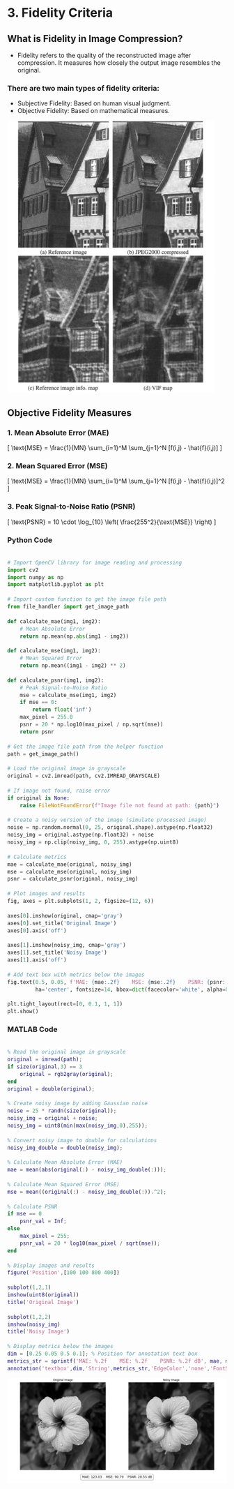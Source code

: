 
# 3. Fidelity Criteria


##  What is Fidelity in Image Compression?

- Fidelity refers to the quality of the reconstructed image after compression. It measures how closely the output image resembles the original.

### There are two main types of fidelity criteria:

- Subjective Fidelity: Based on human visual judgment.
- Objective Fidelity: Based on mathematical measures.
  
 ![alt](photo/FidelityCriteria.jpg)



##  Objective Fidelity Measures

### 1. Mean Absolute Error (MAE)
\[
\text{MSE} = \frac{1}{MN} \sum_{i=1}^M \sum_{j=1}^N [f(i,j) - \hat{f}(i,j)]
\]
### 2. Mean Squared Error (MSE)

\[
\text{MSE} = \frac{1}{MN} \sum_{i=1}^M \sum_{j=1}^N [f(i,j) - \hat{f}(i,j)]^2
\]

### 3. Peak Signal-to-Noise Ratio (PSNR)
\[
\text{PSNR} = 10 \cdot \log_{10} \left( \frac{255^2}{\text{MSE}} \right)
\]

###  Python Code

```python

# Import OpenCV library for image reading and processing
import cv2
import numpy as np
import matplotlib.pyplot as plt

# Import custom function to get the image file path
from file_handler import get_image_path  

def calculate_mae(img1, img2):
    # Mean Absolute Error
    return np.mean(np.abs(img1 - img2))

def calculate_mse(img1, img2):
    # Mean Squared Error
    return np.mean((img1 - img2) ** 2)

def calculate_psnr(img1, img2):
    # Peak Signal-to-Noise Ratio
    mse = calculate_mse(img1, img2)
    if mse == 0:
        return float('inf')
    max_pixel = 255.0
    psnr = 20 * np.log10(max_pixel / np.sqrt(mse))
    return psnr

# Get the image file path from the helper function
path = get_image_path()

# Load the original image in grayscale
original = cv2.imread(path, cv2.IMREAD_GRAYSCALE)

# If image not found, raise error
if original is None:
    raise FileNotFoundError(f"Image file not found at path: {path}")

# Create a noisy version of the image (simulate processed image)
noise = np.random.normal(0, 25, original.shape).astype(np.float32)
noisy_img = original.astype(np.float32) + noise
noisy_img = np.clip(noisy_img, 0, 255).astype(np.uint8)

# Calculate metrics
mae = calculate_mae(original, noisy_img)
mse = calculate_mse(original, noisy_img)
psnr = calculate_psnr(original, noisy_img)

# Plot images and results
fig, axes = plt.subplots(1, 2, figsize=(12, 6))

axes[0].imshow(original, cmap='gray')
axes[0].set_title('Original Image')
axes[0].axis('off')

axes[1].imshow(noisy_img, cmap='gray')
axes[1].set_title('Noisy Image')
axes[1].axis('off')

# Add text box with metrics below the images
fig.text(0.5, 0.05, f'MAE: {mae:.2f}    MSE: {mse:.2f}    PSNR: {psnr:.2f} dB',
         ha='center', fontsize=14, bbox=dict(facecolor='white', alpha=0.6, boxstyle='round,pad=0.5'))

plt.tight_layout(rect=[0, 0.1, 1, 1])
plt.show()

```

###  MATLAB Code

```matlab

% Read the original image in grayscale
original = imread(path);
if size(original,3) == 3
    original = rgb2gray(original);
end
original = double(original);

% Create noisy image by adding Gaussian noise
noise = 25 * randn(size(original));
noisy_img = original + noise;
noisy_img = uint8(min(max(noisy_img,0),255));

% Convert noisy image to double for calculations
noisy_img_double = double(noisy_img);

% Calculate Mean Absolute Error (MAE)
mae = mean(abs(original(:) - noisy_img_double(:)));

% Calculate Mean Squared Error (MSE)
mse = mean((original(:) - noisy_img_double(:)).^2);

% Calculate PSNR
if mse == 0
    psnr_val = Inf;
else
    max_pixel = 255;
    psnr_val = 20 * log10(max_pixel / sqrt(mse));
end

% Display images and results
figure('Position',[100 100 800 400])

subplot(1,2,1)
imshow(uint8(original))
title('Original Image')

subplot(1,2,2)
imshow(noisy_img)
title('Noisy Image')

% Display metrics below the images
dim = [0.25 0.05 0.5 0.1]; % Position for annotation text box
metrics_str = sprintf('MAE: %.2f    MSE: %.2f    PSNR: %.2f dB', mae, mse, psnr_val);
annotation('textbox',dim,'String',metrics_str,'EdgeColor','none','FontSize',14,'HorizontalAlignment','center','BackgroundColor',[1 1 1 0.6]);

```

![alt](photo/Fidelity22Criteria.png)

